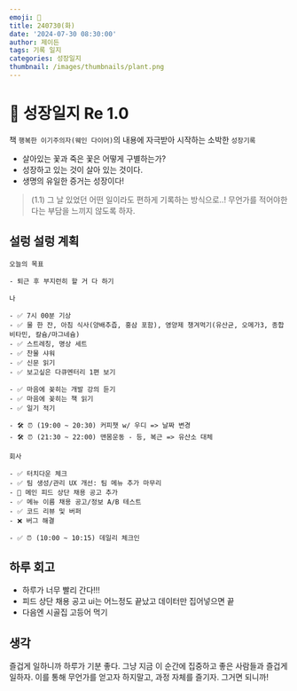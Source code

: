 ```yaml
---
emoji: 🌱
title: 240730(화)
date: '2024-07-30 08:30:00'
author: 제이든
tags: 기록 일지
categories: 성장일지
thumbnail: /images/thumbnails/plant.png
---
```


# 🌱 성장일지 Re 1.0

책 `행복한 이기주의자(웨인 다이어)`의 내용에 자극받아 시작하는 소박한 `성장기록`

- 살아있는 꽃과 죽은 꽃은 어떻게 구별하는가?
- 성장하고 있는 것이 살아 있는 것이다.
- 생명의 유일한 증거는 성장이다!

> (1.1) 그 날 있었던 어떤 일이라도 편하게 기록하는 방식으로..! 무언가를 적어야한다는 부담을 느끼지 않도록 하자.

## 설렁 설렁 계획

```plaintext
오늘의 목표

- 퇴근 후 부지런히 할 거 다 하기

나

- ✅ 7시 00분 기상
- ✅ 물 한 잔, 아침 식사(양배추즙, 홍삼 포함), 영양제 챙겨먹기(유산균, 오메가3, 종합 비타민, 칼슘/마그네슘)
- ✅ 스트레칭, 명상 세트
- ✅ 찬물 샤워
- ✅ 신문 읽기
- ✅ 보고싶은 다큐멘터리 1편 보기

- ✅ 마음에 꽂히는 개발 강의 듣기
- ✅ 마음에 꽂히는 책 읽기
- ✅ 일기 적기

- 🛠 ⏰ (19:00 ~ 20:30) 커피챗 w/ 우디 => 날짜 변경
- 🛠 ⏰ (21:30 ~ 22:00) 맨몸운동 - 등, 복근 => 유산소 대체

회사

- ✅ 터치다운 체크
- ✅ 팀 생성/관리 UX 개선: 팀 메뉴 추가 마무리
- 🌱 메인 피드 상단 채용 공고 추가
- ✅ 메뉴 이름 채용 공고/정보 A/B 테스트
- ✅ 코드 리뷰 및 버퍼
- ❌ 버그 해결

- ✅ ⏰ (10:00 ~ 10:15) 데일리 체크인
```

## 하루 회고

- 하루가 너무 빨리 간다!!!
- 피드 상단 채용 공고 ui는 어느정도 끝났고 데이터만 집어넣으면 끝
- 다음엔 시골집 고등어 먹기

## 생각

즐겁게 일하니까 하루가 기분 좋다. 그냥 지금 이 순간에 집중하고 좋은 사람들과 즐겁게 일하자. 이를 통해 무언가를 얻고자 하지말고, 과정 자체를 즐기자. 그거면 되니까!
